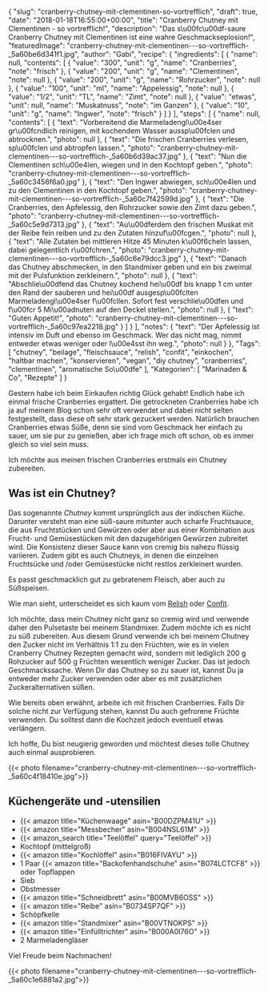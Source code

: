 {
    "slug": "cranberry-chutney-mit-clementinen-so-vortrefflich",
    "draft": true,
    "date": "2018-01-18T16:55:00+00:00",
    "title": "Cranberry Chutney mit Clementinen - so vortrefflich!",
    "description": "Das s\u00fc\u00df-saure Cranberry Chutney mit Clementinen ist eine wahre Geschmackseplosion!",
    "featuredImage": "cranberry-chutney-mit-clementinen---so-vortrefflich-_5a60be6d341f1.jpg",
    "author": "Gabi",
    "recipe": {
        "ingredients": [
            {
                "name": null,
                "contents": [
                    {
                        "value": "300",
                        "unit": "g",
                        "name": "Cranberries",
                        "note": "frisch"
                    },
                    {
                        "value": "200",
                        "unit": "g",
                        "name": "Clementinen",
                        "note": null
                    },
                    {
                        "value": "200",
                        "unit": "g",
                        "name": "Rohrzucker",
                        "note": null
                    },
                    {
                        "value": "100",
                        "unit": "ml",
                        "name": "Appelessig",
                        "note": null
                    },
                    {
                        "value": "1\/2",
                        "unit": "TL",
                        "name": "Zimt",
                        "note": null
                    },
                    {
                        "value": "etwas",
                        "unit": null,
                        "name": "Muskatnuss",
                        "note": "im Ganzen"
                    },
                    {
                        "value": "10",
                        "unit": "g",
                        "name": "Ingwer",
                        "note": "frisch"
                    }
                ]
            }
        ],
        "steps": [
            {
                "name": null,
                "contents": [
                    {
                        "text": "Vorbereitend die Marmeladengl\u00e4ser gr\u00fcndlich reinigen, mit kochendem Wasser aussp\u00fclen und abtrocknen.",
                        "photo": null
                    },
                    {
                        "text": "Die frischen Cranberries verlesen, sp\u00fclen und abtropfen lassen.",
                        "photo": "cranberry-chutney-mit-clementinen---so-vortrefflich-_5a60b6d39ac37.jpg"
                    },
                    {
                        "text": "Nun die Clementinen sch\u00e4len, wiegen und in den Kochtopf geben.",
                        "photo": "cranberry-chutney-mit-clementinen---so-vortrefflich-_5a60c3456f6a0.jpg"
                    },
                    {
                        "text": "Den Ingwer abwiegen, sch\u00e4len und zu den Clementinen in den Kochtopf geben.",
                        "photo": "cranberry-chutney-mit-clementinen---so-vortrefflich-_5a60c7f42599d.jpg"
                    },
                    {
                        "text": "Die Cranberries, den Apfelessig, den Rohrzucker  sowie den Zimt dazu geben.",
                        "photo": "cranberry-chutney-mit-clementinen---so-vortrefflich-_5a60c5e9d7313.jpg"
                    },
                    {
                        "text": "Au\u00dferdem den frischen Muskat mit der Reibe fein reiben und zu den Zutaten hinzuf\u00fcgen.",
                        "photo": null
                    },
                    {
                        "text": "Alle Zutaten bei mittleren Hitze 45 Minuten k\u00f6cheln lassen, dabei gelegentlich r\u00fchren.",
                        "photo": "cranberry-chutney-mit-clementinen---so-vortrefflich-_5a60c6e79dcc3.jpg"
                    },
                    {
                        "text": "Danach das Chutney abschmecken, in den Standmixer geben und ein bis zweimal mit der Pulsfunktion zerkleinern.",
                        "photo": null
                    },
                    {
                        "text": "Abschlie\u00dfend das Chutney kochend hei\u00df bis knapp 1 cm unter den Rand der sauberen und hei\u00df ausgesp\u00fclten Marmeladengl\u00e4ser f\u00fcllen. Sofort fest verschlie\u00dfen und f\u00fcr 5 Mi\u00adnuten auf den Deckel stellen.",
                        "photo": null
                    },
                    {
                        "text": "Guten Appetit!",
                        "photo": "cranberry-chutney-mit-clementinen---so-vortrefflich-_5a60c97ea2218.jpg"
                    }
                ]
            }
        ],
        "notes": {
            "text": "Der Apfelessig ist intensiv im Duft und ebenso im Geschmack. Wer das nicht mag, nimmt entweder etwas weniger oder l\u00e4sst ihn weg.",
            "photo": null
        }
    },
    "Tags": [
        "chutney",
        "beilage",
        "fleischsauce",
        "relish",
        "confit",
        "einkochen",
        "haltbar machen",
        "konservieren",
        "vegan",
        "diy chutney",
        "cranberries",
        "clementinen",
        "aromatische So\u00dfe"
    ],
    "Kategorien": [
        "Marinaden & Co",
        "Rezepte"
    ]
}

Gestern habe ich beim Einkaufen richtig Glück gehabt! Endlich habe ich einmal frische Cranberries ergattert. Die getrockneten Cranberries habe ich ja auf meinem Blog schon sehr oft verwendet und dabei nicht selten festgestellt, dass diese oft sehr stark gezuckert werden. Natürlich brauchen Cranberries etwas Süße, denn sie sind vom Geschmack her einfach zu sauer, um sie pur zu genießen, aber ich frage mich oft schon, ob es immer gleich so viel sein muss.

Ich möchte aus meinen frischen Cranberries  erstmals ein Chutney zubereiten.

## Was ist ein Chutney?

Das sogenannte *Chutney* kommt ursprünglich aus der indischen Küche. Darunter versteht man eine süß-saure mitunter auch scharfe Fruchtsauce, die aus Fruchtstücken und Gewürzen oder aber aus einer Kombination aus Frucht- und Gemüsestücken  mit den dazugehörigen Gewürzen zubreitet wird. Die Konsistenz dieser Sauce kann von cremig bis nahezu flüssig variieren. Zudem gibt es auch Chutneys, in denen die einzelnen Fruchtsücke und /oder Gemüsestücke nicht restlos zerkleinert wurden.

Es passt geschmacklich gut zu gebratenem Fleisch, aber auch zu Süßspeisen.

Wie man sieht, unterscheidet es sich kaum vom [Relish](https://kochfokus.de/artikel/mediterranes-relish/ "Relish") oder [Confit](https://kochfokus.de/artikel/koestliches-selbst-gemachtes-apfel-zwiebel-confit/ "Confit").

Ich möchte, dass mein Chutney nicht ganz so cremig wird und verwende daher den Pulsetaste bei meinem Standmixer. Zudem möchte ich es nicht zu süß zubereiten. Aus diesem Grund verwende ich bei meinem Chutney den Zucker nicht im Verhältnis 1:1 zu den Früchten, wie es in vielen Cranberry Chutney Rezepten gemacht wird, sondern mit lediglich 200 g Rohzucker auf 500 g Früchten wesentlich weniger Zucker. Das ist jedoch Geschmackssache. Wenn Dir das Chutney so zu sauer ist, kannst Du ja entweder mehr Zucker verwenden oder aber es mit zusätzlichen Zuckeralternativen süßen.

Wie bereits oben erwähnt, arbeite ich mit frischen Cranberries. Falls Dir solche nicht zur Verfügung stehen, kannst Du auch gefrorene Früchte verwenden. Du solltest dann die Kochzeit jedoch eventuell etwas verlängern.

Ich hoffe, Du bist neugierig geworden und möchtest  dieses tolle Chutney auch einmal ausprobieren.

{{< photo filename="cranberry-chutney-mit-clementinen---so-vortrefflich-_5a60c4f18410e.jpg">}}

## Küchengeräte und -utensilien

- {{< amazon title="Küchenwaage" asin="B00DZPM41U" >}}
- {{< amazon title="Messbecher" asin="B004NSL61M" >}}
- {{< amazon_search title="Teelöffel" query="Teelöffel" >}}
- Kochtopf (mittelgroß)
- {{< amazon title="Kochlöffel" asin="B016FIVAYU" >}}
- 1 Paar {{< amazon title="Backofenhandschuhe" asin="B074LCTCF8" >}} oder Topflappen
- Sieb
- Obstmesser
- {{< amazon title="Schneidbrett" asin="B00MVB6OSS" >}}
- {{< amazon title="Reibe" asin="B0734SP7QF" >}}
- Schöpfkelle
- {{< amazon title="Standmixer" asin="B00VTNOKPS" >}}
- {{< amazon title="Einfülltrichter" asin="B000A0I76O" >}}
- 2 Marmeladengläser

Viel Freude beim Nachmachen!

{{< photo filename="cranberry-chutney-mit-clementinen---so-vortrefflich-_5a60c1e6881a2.jpg">}}